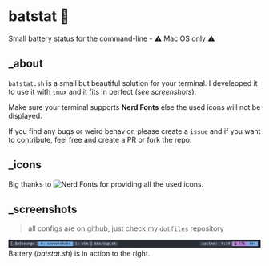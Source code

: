 # batstat 🔌
Small battery status for the command-line - ⚠️ Mac OS only ⚠️

## _about
`batstat.sh` is a small but beautiful solution for your terminal.
I develeoped it to use it with `tmux` and it fits in perfect (*see screenshots*).

Make sure your terminal supports **Nerd Fonts** else the used icons will not be displayed.

If you find any bugs or weird behavior, please create a `issue` and if you want to contribute, feel free and create a PR
or fork the repo.

## _icons
Big thanks to ![Nerd Fonts](https://www.nerdfonts.com/cheat-sheet) for providing all the used icons.

## _screenshots
> all configs are on github, just check my `dotfiles` repository

![tmux bar](screenshots/tmux_bar.png "GET THE CHARGER")
Battery (*batstat.sh*) is in action to the right. 
